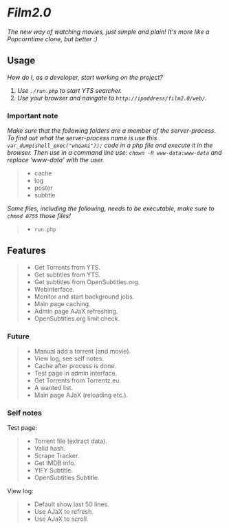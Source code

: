 # _Film2.0_

_The new way of watching movies, just simple and plain! It's more like a Popcorntime clone, but better :)_

## Usage

_How do I, as a developer, start working on the project?_ 

1. _Use `./run.php` to start YTS searcher._
2. _Use your browser and navigate to `http://ipaddress/film2.0/web/`._

### Important note

_Make sure that the following folders are a member of the server-process. To find out what the server-process name is use this `var_dump(shell_exec("whoami"));` code in a php file and execute it in the browser. Then use in a command line use: `chown -R www-data:www-data` and replace 'www-data' with the user._

> - cache
> - log
> - poster
> - subtitle

_Some files, including the following, needs to be executable, make sure to `chmod 0755` those files!_

> - `run.php`

## Features

> - Get Torrents from YTS.
> - Get subtitles from YTS.
> - Get subtitles from OpenSubtitles.org.
> - Webinterface.
> - Monitor and start background jobs.
> - Main page caching.
> - Admin page AJaX refreshing.
> - OpenSubtitles.org limit check.

### Future

> - Manual add a torrent (and movie).
> - View log, see self notes.
> - Cache after process is done.
> - Test page in admin interface.
> - Get Torrents from Torrentz.eu.
> - A wanted list.
> - Main page AJaX (reloading etc.).

### Self notes

Test page:
> - Torrent file (extract data).
> - Valid hash.
> - Scrape Tracker.
> - Get IMDB info.
> - YIFY Subtitle.
> - OpenSubtitles Subtitle.

View log:
> - Default show last 50 lines.
> - Use AJaX to refresh.
> - Use AJaX to scroll.